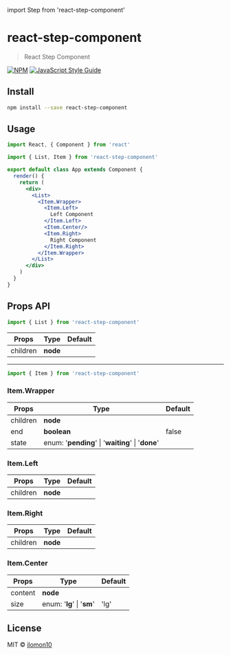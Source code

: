 import Step from 'react-step-component'

# react-step-component

> React Step Component

[![NPM](https://img.shields.io/npm/v/react-step-component.svg)](https://www.npmjs.com/package/react-step-component) [![JavaScript Style Guide](https://img.shields.io/badge/code_style-standard-brightgreen.svg)](https://standardjs.com)

## Install

```bash
npm install --save react-step-component
```

## Usage

```jsx
import React, { Component } from 'react'

import { List, Item } from 'react-step-component'

export default class App extends Component {
  render() {
    return (
      <div>
        <List>
          <Item.Wrapper>
            <Item.Left>
              Left Component
            </Item.Left>
            <Item.Center/>
            <Item.Right>
              Right Component
            </Item.Right>
          </Item.Wrapper>
        </List>
      </div>
    )
  }
}
```

## Props API

```jsx
import { List } from 'react-step-component'
```

Props | Type | Default
------|------|------
children | **node** | 

___

```jsx
import { Item } from 'react-step-component'
```

### Item.Wrapper

Props | Type | Default
------|------|------
children | **node** | 
end | **boolean** | false
state | enum: '**pending**' \| '**waiting**' \| '**done**'

### Item.Left

Props | Type | Default
------|------|------
children | **node** |

### Item.Right

Props | Type | Default
------|------|------
children | **node** |

### Item.Center

Props | Type | Default
------|------|------
content | **node** |
size | enum: '**lg**' \| '**sm**' | 'lg'

## License

MIT © [ilomon10](https://github.com/ilomon10)
